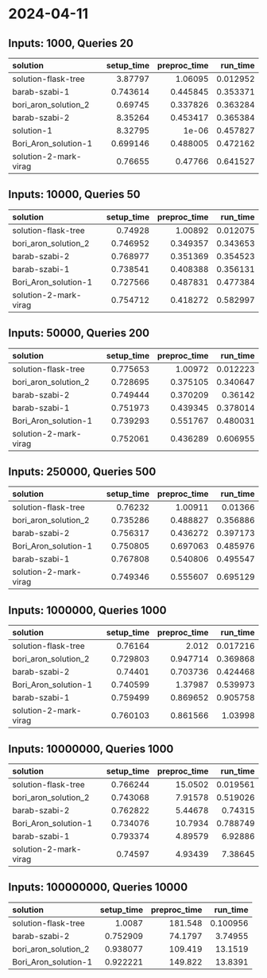 # 2024-04-11

## Inputs: 1000, Queries 20

| solution              |   setup_time |   preproc_time |   run_time |
|:----------------------|-------------:|---------------:|-----------:|
| solution-flask-tree   |     3.87797  |       1.06095  |   0.012952 |
| barab-szabi-1         |     0.743614 |       0.445845 |   0.353371 |
| bori_aron_solution_2  |     0.69745  |       0.337826 |   0.363284 |
| barab-szabi-2         |     8.35264  |       0.453417 |   0.365384 |
| solution-1            |     8.32795  |       1e-06    |   0.457827 |
| Bori_Aron_solution-1  |     0.699146 |       0.488005 |   0.472162 |
| solution-2-mark-virag |     0.76655  |       0.47766  |   0.641527 |

## Inputs: 10000, Queries 50

| solution              |   setup_time |   preproc_time |   run_time |
|:----------------------|-------------:|---------------:|-----------:|
| solution-flask-tree   |     0.74928  |       1.00892  |   0.012075 |
| bori_aron_solution_2  |     0.746952 |       0.349357 |   0.343653 |
| barab-szabi-2         |     0.768977 |       0.351369 |   0.354523 |
| barab-szabi-1         |     0.738541 |       0.408388 |   0.356131 |
| Bori_Aron_solution-1  |     0.727566 |       0.487831 |   0.477384 |
| solution-2-mark-virag |     0.754712 |       0.418272 |   0.582997 |

## Inputs: 50000, Queries 200

| solution              |   setup_time |   preproc_time |   run_time |
|:----------------------|-------------:|---------------:|-----------:|
| solution-flask-tree   |     0.775653 |       1.00972  |   0.012223 |
| bori_aron_solution_2  |     0.728695 |       0.375105 |   0.340647 |
| barab-szabi-2         |     0.749444 |       0.370209 |   0.36142  |
| barab-szabi-1         |     0.751973 |       0.439345 |   0.378014 |
| Bori_Aron_solution-1  |     0.739293 |       0.551767 |   0.480031 |
| solution-2-mark-virag |     0.752061 |       0.436289 |   0.606955 |

## Inputs: 250000, Queries 500

| solution              |   setup_time |   preproc_time |   run_time |
|:----------------------|-------------:|---------------:|-----------:|
| solution-flask-tree   |     0.76232  |       1.00911  |   0.01366  |
| bori_aron_solution_2  |     0.735286 |       0.488827 |   0.356886 |
| barab-szabi-2         |     0.756317 |       0.436272 |   0.397173 |
| Bori_Aron_solution-1  |     0.750805 |       0.697063 |   0.485976 |
| barab-szabi-1         |     0.767808 |       0.540806 |   0.495547 |
| solution-2-mark-virag |     0.749346 |       0.555607 |   0.695129 |

## Inputs: 1000000, Queries 1000

| solution              |   setup_time |   preproc_time |   run_time |
|:----------------------|-------------:|---------------:|-----------:|
| solution-flask-tree   |     0.76164  |       2.012    |   0.017216 |
| bori_aron_solution_2  |     0.729803 |       0.947714 |   0.369868 |
| barab-szabi-2         |     0.74401  |       0.703736 |   0.424468 |
| Bori_Aron_solution-1  |     0.740599 |       1.37987  |   0.539973 |
| barab-szabi-1         |     0.759499 |       0.869652 |   0.905758 |
| solution-2-mark-virag |     0.760103 |       0.861566 |   1.03998  |

## Inputs: 10000000, Queries 1000

| solution              |   setup_time |   preproc_time |   run_time |
|:----------------------|-------------:|---------------:|-----------:|
| solution-flask-tree   |     0.766244 |       15.0502  |   0.019561 |
| bori_aron_solution_2  |     0.743068 |        7.91578 |   0.519026 |
| barab-szabi-2         |     0.762822 |        5.44678 |   0.74315  |
| Bori_Aron_solution-1  |     0.734076 |       10.7934  |   0.788749 |
| barab-szabi-1         |     0.793374 |        4.89579 |   6.92886  |
| solution-2-mark-virag |     0.74597  |        4.93439 |   7.38645  |

## Inputs: 100000000, Queries 10000

| solution             |   setup_time |   preproc_time |   run_time |
|:---------------------|-------------:|---------------:|-----------:|
| solution-flask-tree  |     1.0087   |       181.548  |   0.100956 |
| barab-szabi-2        |     0.752909 |        74.1797 |   3.74955  |
| bori_aron_solution_2 |     0.938077 |       109.419  |  13.1519   |
| Bori_Aron_solution-1 |     0.922221 |       149.822  |  13.8391   |